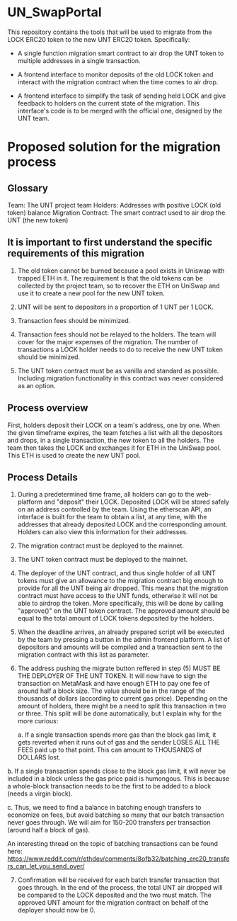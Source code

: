 # UN_SwapPortal

This repository contains the tools that will be used to migrate from the LOCK ERC20 token to the new UNT ERC20 token. Specifically:

- A single function migration smart contract to air drop the UNT token to multiple addresses in a single transaction.

- A frontend interface to monitor deposits of the old LOCK token and interact with the migration contract when the time comes to air drop.

- A frontend interface to simplify the task of sending held LOCK and give feedback to holders on the current state of the migration. This interface's code is to be merged with the official one, designed by the UNT team. 


# Proposed solution for the migration process

## Glossary

Team: The UNT project team
Holders: Addresses with positive LOCK (old token) balance
Migration Contract: The smart contract used to air drop the UNT (the new token)


## It is important to first understand the specific requirements of this migration

1. The old token cannot be burned because a pool exists in Uniswap with trapped ETH in it. The requirement is that the old tokens can be collected by the project team, so to recover the ETH on UniSwap and use it to create a new pool for the new UNT token. 

2. UNT will be sent to depositors in a proportion of 1 UNT per 1 LOCK. 

3. Transaction fees should be minimized.

4. Transaction fees should not be relayed to the holders. The team will cover for the major expenses of the migration. The number of transactions a LOCK holder needs to do to receive the new UNT token should be minimized.

5. The UNT token contract must be as vanilla and standard as possible. Including migration functionality in this contract was never considered as an option. 


## Process overview

First, holders deposit their LOCK on a team's address, one by one. When the given timeframe expires, the team fetches a list with all the depositors and drops, in a single transaction, the new token to all the holders. The team then takes the LOCK and exchanges it for ETH in the UniSwap pool. This ETH is used to create the new UNT pool.


## Process Details

1. During a predetermined time frame, all holders can go to the web-platform and "deposit" their LOCK. Deposited LOCK will be stored safely on an address controlled by the team. Using the etherscan API, an interface is built for the team to obtain a list, at any time, with the addresses that already deposited LOCK and the corresponding amount. Holders can also view this information for their addresses.

2. The migration contract must be deployed to the mainnet. 

3. The UNT token contract must be deployed to the mainnet. 

4. The deployer of the UNT contract, and thus single holder of all UNT tokens must give an allowance to the migration contract big enough to provide for all the UNT being air dropped. This means that the migration contract must have access to the UNT funds, otherwise it will not be able to airdrop the token. More specifically, this will be done by calling "approve()" on the UNT token contract. The approved amount should be equal to the total amount of LOCK tokens deposited by the holders. 

5. When the deadline arrives, an already prepared script will be executed by the team by pressing a button in the admin frontend platform. A list of depositors and amounts will be compiled and a transaction sent to the migration contract with this list as parameter. 

6. The address pushing the migrate button reffered in step (5) MUST BE THE DEPLOYER OF THE UNT TOKEN. It will now have to sign the transaction on MetaMask and have enough ETH to pay one fee of around half a block size. The value should be in the range of the thousands of dollars (according to current gas price). Depending on the amount of holders, there might be a need to split this transaction in two or three. This split will be done automatically, but I explain why for the more curious:

    a. If a single transaction spends more gas than the block gas limit, it gets reverted when it runs out of gas and the sender LOSES ALL THE FEES paid up to that point. This can amount to THOUSANDS of DOLLARS lost. 

 b. If a single transaction spends close to the block gas limit, it will never be included in a block unless the gas price paid is humongous. This is because a whole-block transaction needs to be the first to be added to a block (needs a virgin block). 

 c. Thus, we need to find a balance in batching enough transfers to economize on fees, but avoid batching so many that our batch transaction never goes through. We will aim for 150-200 transfers per transaction (around half a block of gas).

 An interesting thread on the topic of batching transactions can be found here: https://www.reddit.com/r/ethdev/comments/8ofb32/batching_erc20_transfers_can_let_you_send_over/
 
7. Confirmation will be received for each batch transfer transaction that goes through. In the end of the process, the total UNT air dropped will be compared to the LOCK deposited and the two must match. The approved UNT amount for the migration contract on behalf of the deployer should now be 0.
